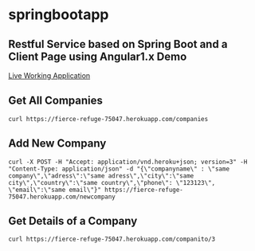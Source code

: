 # springbootapp
Restful Service based on Spring Boot and a Client Page using Angular1.x
Demo
---
[Live Working Application](https://fierce-refuge-75047.herokuapp.com/home)

__Get All Companies__
-
`curl https://fierce-refuge-75047.herokuapp.com/companies` 

Add New Company
--------
`curl -X POST -H "Accept: application/vnd.heroku+json; version=3" -H "Content-Type: application/json" -d "{\"companyname\" : \"same company\",\"adress\":\"same adress\",\"city\":\"same city\",\"country\":\"same country\",\"phone\": \"123123\", \"email\":\"same email\"}" https://fierce-refuge-75047.herokuapp.com/newcompany`

Get Details of a Company
--------
`curl https://fierce-refuge-75047.herokuapp.com/companito/3`



